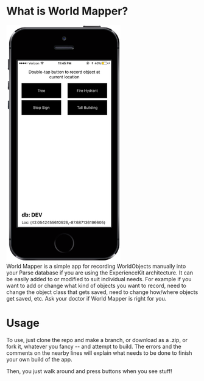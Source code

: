 # What is World Mapper?
<img src="https://raw.githubusercontent.com/NUDelta/World-Mapper/master/screenshot.PNG?token=ACehJgfPxPRDf0bs2ZlIQ-yHZmlHsswjks5WxqyowA%3D%3D" width="300"/><br/>
World Mapper is a simple app for recording WorldObjects manually into your Parse database if you are using the ExperienceKit architecture. It can be easily added to or modified to suit individual needs. For example if you want to add or change what kind of objects you want to record, need to change the object class that gets saved, need to change how/where objects get saved, etc. Ask your doctor if World Mapper is right for you.

# Usage
To use, just clone the repo and make a branch, or download as a .zip, or fork it, whatever you fancy -- and attempt to build. The errors and the comments on the nearby lines will explain what needs to be done to finish your own build of the app.

Then, you just walk around and press buttons when you see stuff!

